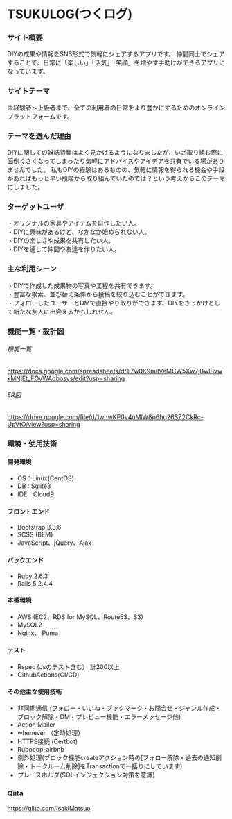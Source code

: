 # TSUKULOG(つくログ)

### サイト概要
DIYの成果や情報をSNS形式で気軽にシェアするアプリです。
仲間同士でシェアすることで、日常に「楽しい」「活気」「笑顔」を増やす手助けができるアプリになっています。

### サイトテーマ
未経験者～上級者まで、全ての利用者の日常をより豊かにするためのオンラインプラットフォームです。

### テーマを選んだ理由
DIYに関しての雑誌特集はよく見かけるようになりましたが、いざ取り組む際に面倒くさくなってしまったり気軽にアドバイスやアイデアを共有でいる場がありませんでした。
私もDIYの経験はあるものの、気軽に情報を得られる機会や手段があればもっと早い段階から取り組んでいたのでは？という考えからこのテーマにしました。

### ターゲットユーザ
・オリジナルの家具やアイテムを自作したい人。<br>
・DIYに興味があるけど、なかなか始められない人。<br>
・DIYの楽しさや成果を共有したい人。<br>
・DIYを通して仲間や友達を作りたい人。

### 主な利用シーン
・DIYで作成した成果物の写真や工程を共有できます。<br>
・豊富な検索、並び替え条件から投稿を絞り込むことができます。<br>
・フォローしたユーザーとDMで直接やり取りができます、DIYをきっかけとして新たな友人に出会えるかもしれせん。

### 機能一覧・設計図
###### 機能一覧
 https://docs.google.com/spreadsheets/d/1i7w0K9miIVeMCW5Xw7jBwlSvwkMNjEt_FOvWAdbosvs/edit?usp=sharing
###### ER図
 https://drive.google.com/file/d/1wnwKP0v4uMlW8p6hq26SZ2CkRc-UpVtO/view?usp=sharing

### 環境・使用技術
#### 開発環境
- OS：Linux(CentOS)
- DB : Sqlite3
- IDE：Cloud9
#### フロントエンド
- Bootstrap 3.3.6
- SCSS (BEM)
- JavaScript、jQuery、Ajax
#### バックエンド
- Ruby 2.6.3
- Rails 5.2.4.4
#### 本番環境
- AWS (EC2、RDS for MySQL、Route53、S3)
- MySQL2
- Nginx、 Puma
#### テスト
- Rspec (Jsのテスト含む） 計200以上
- GithubActions(CI/CD)
#### その他主な使用技術
- 非同期通信 (フォロー・いいね・ブックマーク・お問合せ・ジャンル作成・ブロック解除・DM・プレビュー機能・エラーメッセージ他)
- Action Mailer
- whenever （定時処理）
- HTTPS接続 (Certbot)
- Rubocop-airbnb
- 例外処理(ブロック機能createアクション時の[フォロー解除・過去の通知削除・トークルーム削除]をTransactionで一括りにしています)
- プレースホルダ(SQLインジェクション対策を意識)

### Qiita
https://qiita.com/IsakiMatsuo